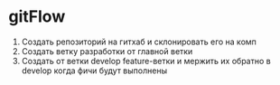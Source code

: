 # gitFlow

1. Создать репозиторий на гитхаб и склонировать его на комп
2. Создать ветку разработки от главной ветки
3. Создать от ветки develop feature-ветки и мержить их обратно в develop когда фичи будут выполнены
